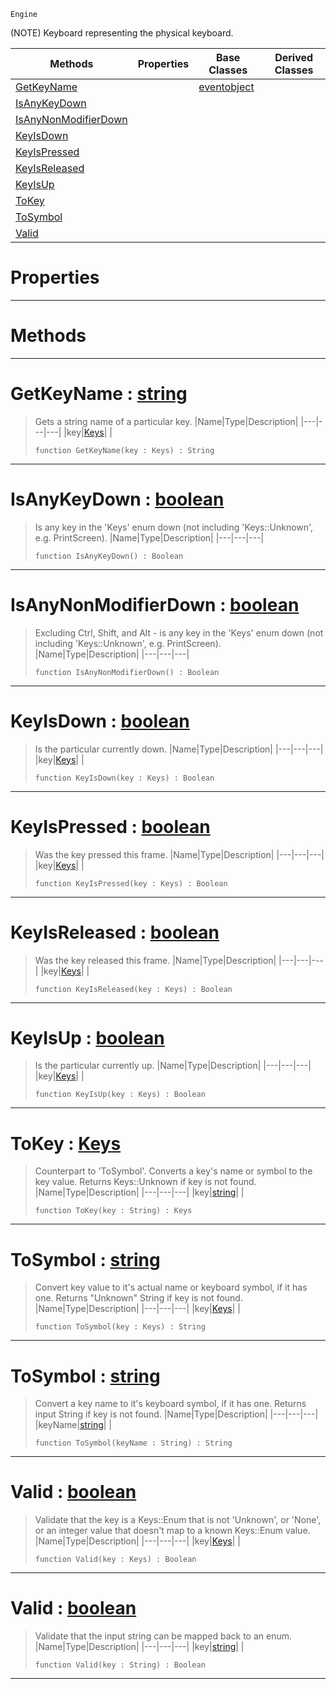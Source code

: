  `Engine`

(NOTE) Keyboard representing the physical keyboard.

|Methods|Properties|Base Classes|Derived Classes|
|---|---|---|---|
|[ GetKeyName](https://github.com/ArendDanielek/ZeroDocsTest/blob/master/code_reference/class_reference/keyboard.markdown#getkeyname-zero-engine-d)| |[eventobject](https://github.com/ArendDanielek/ZeroDocsTest/blob/master/code_reference/class_reference/eventobject.markdown)| |
|[ IsAnyKeyDown](https://github.com/ArendDanielek/ZeroDocsTest/blob/master/code_reference/class_reference/keyboard.markdown#isanykeydown-zero-engine)| | | |
|[ IsAnyNonModifierDown](https://github.com/ArendDanielek/ZeroDocsTest/blob/master/code_reference/class_reference/keyboard.markdown#isanynonmodifierdown-zer)| | | |
|[ KeyIsDown](https://github.com/ArendDanielek/ZeroDocsTest/blob/master/code_reference/class_reference/keyboard.markdown#keyisdown-zero-engine-do)| | | |
|[ KeyIsPressed](https://github.com/ArendDanielek/ZeroDocsTest/blob/master/code_reference/class_reference/keyboard.markdown#keyispressed-zero-engine)| | | |
|[ KeyIsReleased](https://github.com/ArendDanielek/ZeroDocsTest/blob/master/code_reference/class_reference/keyboard.markdown#keyisreleased-zero-engin)| | | |
|[ KeyIsUp](https://github.com/ArendDanielek/ZeroDocsTest/blob/master/code_reference/class_reference/keyboard.markdown#keyisup-zero-engine-docu)| | | |
|[ ToKey](https://github.com/ArendDanielek/ZeroDocsTest/blob/master/code_reference/class_reference/keyboard.markdown#tokey-zero-engine-docume)| | | |
|[ ToSymbol](https://github.com/ArendDanielek/ZeroDocsTest/blob/master/code_reference/class_reference/keyboard.markdown#tosymbol-zero-engine-doc)| | | |
|[ Valid](https://github.com/ArendDanielek/ZeroDocsTest/blob/master/code_reference/class_reference/keyboard.markdown#valid-zero-engine-docume)| | | |


 #  Properties


---  
 #  Methods


---  
 #  GetKeyName : [string](https://github.com/ArendDanielek/ZeroDocsTest/blob/master/code_reference/zilch_base_types/string.markdown)

> Gets a string name of a particular key.
> |Name|Type|Description|
> |---|---|---|
> |key|[Keys](https://github.com/ArendDanielek/ZeroDocsTest/blob/master/code_reference/enum_reference.markdown#keys)| |
> ``` lang=cpp, name=Zilch
> function GetKeyName(key : Keys) : String
> ``` 


---  
 #  IsAnyKeyDown : [boolean](https://github.com/ArendDanielek/ZeroDocsTest/blob/master/code_reference/zilch_base_types/boolean.markdown)

> Is any key in the 'Keys' enum down (not including 'Keys::Unknown', e.g. PrintScreen).
> |Name|Type|Description|
> |---|---|---|
> ``` lang=cpp, name=Zilch
> function IsAnyKeyDown() : Boolean
> ``` 


---  
 #  IsAnyNonModifierDown : [boolean](https://github.com/ArendDanielek/ZeroDocsTest/blob/master/code_reference/zilch_base_types/boolean.markdown)

> Excluding Ctrl, Shift, and Alt - is any key in the 'Keys' enum down (not including 'Keys::Unknown', e.g. PrintScreen).
> |Name|Type|Description|
> |---|---|---|
> ``` lang=cpp, name=Zilch
> function IsAnyNonModifierDown() : Boolean
> ``` 


---  
 #  KeyIsDown : [boolean](https://github.com/ArendDanielek/ZeroDocsTest/blob/master/code_reference/zilch_base_types/boolean.markdown)

> Is the particular currently down.
> |Name|Type|Description|
> |---|---|---|
> |key|[Keys](https://github.com/ArendDanielek/ZeroDocsTest/blob/master/code_reference/enum_reference.markdown#keys)| |
> ``` lang=cpp, name=Zilch
> function KeyIsDown(key : Keys) : Boolean
> ``` 


---  
 #  KeyIsPressed : [boolean](https://github.com/ArendDanielek/ZeroDocsTest/blob/master/code_reference/zilch_base_types/boolean.markdown)

> Was the key pressed this frame.
> |Name|Type|Description|
> |---|---|---|
> |key|[Keys](https://github.com/ArendDanielek/ZeroDocsTest/blob/master/code_reference/enum_reference.markdown#keys)| |
> ``` lang=cpp, name=Zilch
> function KeyIsPressed(key : Keys) : Boolean
> ``` 


---  
 #  KeyIsReleased : [boolean](https://github.com/ArendDanielek/ZeroDocsTest/blob/master/code_reference/zilch_base_types/boolean.markdown)

> Was the key released this frame.
> |Name|Type|Description|
> |---|---|---|
> |key|[Keys](https://github.com/ArendDanielek/ZeroDocsTest/blob/master/code_reference/enum_reference.markdown#keys)| |
> ``` lang=cpp, name=Zilch
> function KeyIsReleased(key : Keys) : Boolean
> ``` 


---  
 #  KeyIsUp : [boolean](https://github.com/ArendDanielek/ZeroDocsTest/blob/master/code_reference/zilch_base_types/boolean.markdown)

> Is the particular currently up.
> |Name|Type|Description|
> |---|---|---|
> |key|[Keys](https://github.com/ArendDanielek/ZeroDocsTest/blob/master/code_reference/enum_reference.markdown#keys)| |
> ``` lang=cpp, name=Zilch
> function KeyIsUp(key : Keys) : Boolean
> ``` 


---  
 #  ToKey : [Keys](https://github.com/ArendDanielek/ZeroDocsTest/blob/master/code_reference/enum_reference.markdown#keys)

> Counterpart to 'ToSymbol'. Converts a key's name or symbol to the key value. Returns Keys::Unknown if key is not found.
> |Name|Type|Description|
> |---|---|---|
> |key|[string](https://github.com/ArendDanielek/ZeroDocsTest/blob/master/code_reference/zilch_base_types/string.markdown)| |
> ``` lang=cpp, name=Zilch
> function ToKey(key : String) : Keys
> ``` 


---  
 #  ToSymbol : [string](https://github.com/ArendDanielek/ZeroDocsTest/blob/master/code_reference/zilch_base_types/string.markdown)

> Convert key value to it's actual name or keyboard symbol, if it has one. Returns "Unknown" String if key is not found.
> |Name|Type|Description|
> |---|---|---|
> |key|[Keys](https://github.com/ArendDanielek/ZeroDocsTest/blob/master/code_reference/enum_reference.markdown#keys)| |
> ``` lang=cpp, name=Zilch
> function ToSymbol(key : Keys) : String
> ``` 


---  
 #  ToSymbol : [string](https://github.com/ArendDanielek/ZeroDocsTest/blob/master/code_reference/zilch_base_types/string.markdown)

> Convert a key name to it's keyboard symbol, if it has one. Returns input String if key is not found.
> |Name|Type|Description|
> |---|---|---|
> |keyName|[string](https://github.com/ArendDanielek/ZeroDocsTest/blob/master/code_reference/zilch_base_types/string.markdown)| |
> ``` lang=cpp, name=Zilch
> function ToSymbol(keyName : String) : String
> ``` 


---  
 #  Valid : [boolean](https://github.com/ArendDanielek/ZeroDocsTest/blob/master/code_reference/zilch_base_types/boolean.markdown)

> Validate that the key is a Keys::Enum that is not 'Unknown', or 'None', or an integer value that doesn't map to a known Keys::Enum value.
> |Name|Type|Description|
> |---|---|---|
> |key|[Keys](https://github.com/ArendDanielek/ZeroDocsTest/blob/master/code_reference/enum_reference.markdown#keys)| |
> ``` lang=cpp, name=Zilch
> function Valid(key : Keys) : Boolean
> ``` 


---  
 #  Valid : [boolean](https://github.com/ArendDanielek/ZeroDocsTest/blob/master/code_reference/zilch_base_types/boolean.markdown)

> Validate that the input string can be mapped back to an enum.
> |Name|Type|Description|
> |---|---|---|
> |key|[string](https://github.com/ArendDanielek/ZeroDocsTest/blob/master/code_reference/zilch_base_types/string.markdown)| |
> ``` lang=cpp, name=Zilch
> function Valid(key : String) : Boolean
> ``` 


---  
 
  
  
  
  
  
  
  

 